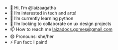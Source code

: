 - 👋 Hi, I’m @laizaagatha
- 👀 I’m interested in tech and arts!
- 🌱 I’m currently learning python
- 💞️ I’m looking to collaborate on ux design projects
- 📫 How to reach me laizadocs.gomes@gmail.com
- 😄 Pronouns: she/her
- ⚡ Fun fact: I paint!

<!---
laizaagatha/laizaagatha is a ✨ special ✨ repository because its `README.md` (this file) appears on your GitHub profile.
You can click the Preview link to take a look at your changes.
--->
